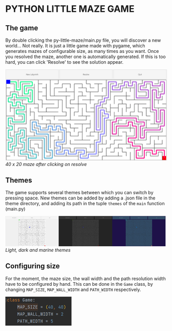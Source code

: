 # PYTHON LITTLE MAZE GAME

## The game

By double clicking the py-little-maze/main.py file, you will discover a new world... Not really. It is just a little game made with
pygame, which generates mazes of configurable size, as many times as you want. Once you resolved the maze, another one
is automatically generated. If this is too hard, you can click 'Resolve' to see the solution appear.

<img alt="40 x 20 maze after clicking on resolve" src="screenshots/main.png" title="Screen1"/>
<i> 40 x 20 maze after clicking on resolve</i>

## Themes

The game supports several themes between which you can switch by pressing space. New themes can be added by adding a
.json file in the theme directory, and adding its path in the tuple `themes` of the `main` function (main.py)


<img alt="light theme" src="screenshots/light_theme.png" title="light theme" width="33%"/><img alt="darkt theme" src="screenshots/dark_theme.png" title="darkt theme" width="33%"/><img alt="marine theme" src="screenshots/marine_theme.png" title="marine theme" width="33%"/>
<i> Light, dark and marine themes </i>

## Configuring size

For the moment, the maze size, the wall width and the path resolution width have to be configured by hand. This can be
done in the `Game` class, by changing `MAP_SIZE`, `MAP_WALL_WIDTH` and `PATH_WIDTH` respectively. 

![img_4.png](screenshots/configuration.png)
